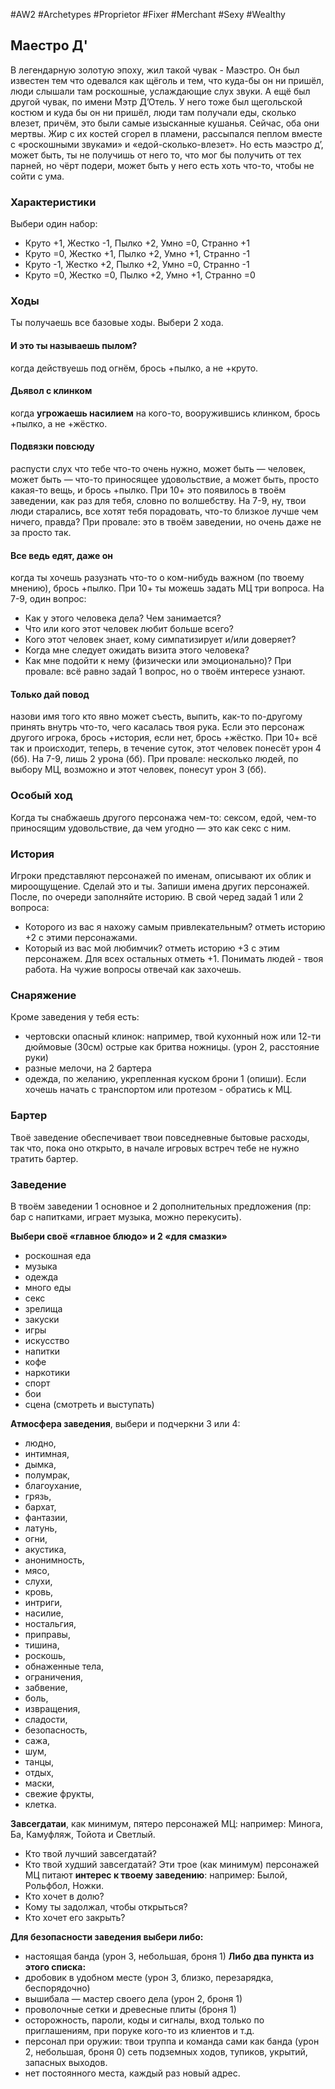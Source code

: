 #AW2  #Archetypes #Proprietor #Fixer #Merchant #Sexy #Wealthy 

## Маестро Д'

В легендарную золотую эпоху, жил такой чувак - Маэстро. Он был известен тем что одевался как щёголь и тем, что куда-бы он ни пришёл, люди слышали там роскошные, услаждающие слух звуки. А ещё был другой чувак, по имени Мэтр Д’Отель. У него тоже был щегольской костюм и куда бы он ни пришёл, люди там получали еды, сколько влезет, причём, это были самые изысканные кушанья. 
Сейчас, оба они мертвы. Жир с их костей сгорел в пламени, рассыпался пеплом вместе с «роскошными звуками» и «едой-сколько-влезет». Но есть маэстро д’, может быть, ты не получишь от него то, что мог бы получить от тех парней, но чёрт подери, может быть у него есть хоть что-то, чтобы не сойти с ума.

### Характеристики 
Выбери один набор: 
- Круто +1, Жестко -1, Пылко +2, Умно =0, Странно +1 
- Круто =0, Жестко +1, Пылко +2, Умно +1, Странно -1 
- Круто -1, Жестко +2, Пылко +2, Умно =0, Странно -1 
- Круто =0, Жестко =0, Пылко +2, Умно +1, Странно =0

### Ходы
Ты получаешь все базовые ходы. Выбери 2 хода.

#### И это ты называешь пылом?
когда действуешь под огнём, брось +пылко, а не +круто. 

#### Дьявол с клинком
когда **угрожаешь насилием** на кого-то, вооружившись клинком, брось +пылко, а не +жёстко. 

#### Подвязки повсюду
распусти слух что тебе что-то очень нужно, может быть — человек, может быть — что-то приносящее удовольствие, а может быть, просто какая-то вещь, и брось +пылко. При 10+ это появилось в твоём заведении, как раз для тебя, словно по волшебству. На 7-9, ну, твои люди старались, все хотят тебя порадовать, что-то близкое лучше чем ничего, правда? При провале: это в твоём заведении, но очень даже не за просто так. 

#### Все ведь едят, даже он
когда ты хочешь разузнать что-то о ком-нибудь важном (по твоему мнению), брось +пылко. При 10+ ты можешь задать МЦ три вопроса. На 7-9, один вопрос: 
- Как у этого человека дела? Чем занимается? 
- Что или кого этот человек любит больше всего? 
- Кого этот человек знает, кому симпатизирует и/или доверяет? 
- Когда мне следует ожидать визита этого человека? 
- Как мне подойти к нему (физически или эмоционально)? 
При провале: всё равно задай 1 вопрос, но о твоём интересе узнают. 

#### Только дай повод
назови имя того кто явно может съесть, выпить, как-то по-другому принять внутрь что-то, чего касалась твоя рука. Если это персонаж другого игрока, брось +история, если нет, брось +жёстко. При 10+ всё так и происходит, теперь, в течение суток, этот человек понесёт урон 4 (бб). На 7-9, лишь 2 урона (бб). 
При провале: несколько людей, по выбору МЦ, возможно и этот человек, понесут урон 3 (бб).

### Особый ход
Когда ты снабжаешь другого персонажа чем-то: сексом, едой, чем-то приносящим удовольствие, да чем угодно — это как секс с ним.

### История
Игроки представляют персонажей по именам, описывают их облик и мироощущение. Сделай это и ты. Запиши имена других персонажей. После, по очереди заполняйте историю. В свой черед задай 1 или 2 вопроса: 
- Которого из вас я нахожу самым привлекательным? отметь историю +2 с этими персонажами. 
- Который из вас мой любимчик? отметь историю +3 с этим персонажем. 
Для всех остальных отметь +1. Понимать людей - твоя работа. 
На чужие вопросы отвечай как захочешь. 

### Снаряжение 
Кроме заведения у тебя есть: 
- чертовски опасный клинок: например, твой кухонный нож или 12-ти дюймовые (30см) острые как бритва ножницы. (урон 2, расстояние руки) 
- разные мелочи, на 2 бартера 
- одежда, по желанию, укрепленная куском брони 1 (опиши). 
Если хочешь начать с транспортом или протезом - обратись к МЦ.

### Бартер
Твоё заведение обеспечивает твои повседневные бытовые расходы, так что, пока оно открыто, в начале игровых встреч тебе не нужно тратить бартер.

### Заведение
В твоём заведении 1 основное и 2 дополнительных предложения (пр: бар с напитками, играет музыка, можно перекусить). 

**Выбери своё «главное блюдо» и 2 «для смазки»**
- роскошная еда 
- музыка
- одежда 
- много еды 
- секс
- зрелища 
- закуски
- игры
- искусство
- напитки
- кофе
- наркотики
- спорт
- бои 
- сцена (смотреть и выступать)

**Атмосфера заведения**, выбери и подчеркни 3 или 4: 
- людно,
- интимная,
- дымка, 
- полумрак,
- благоухание,
- грязь, 
- бархат,
- фантазии,
- латунь,
- огни,
- акустика,
- анонимность,
- мясо,
- слухи,
- кровь,
- интриги,
- насилие,
- ностальгия,
- приправы,
- тишина,
- роскошь,
- обнаженные тела,
- ограничения,
- забвение,
- боль,
- извращения,
- сладости,
- безопасность,
- сажа,
- шум,
- танцы,
- отдых,
- маски,
- свежие фрукты,
- клетка. 

**Завсегдатаи**, как минимум, пятеро персонажей МЦ: например: Минога, Ба, Камуфляж, Тойота и Светлый. 
- Кто твой лучший завсегдатай? 
- Кто твой худший завсегдатай?
Эти трое (как минимум) персонажей МЦ питают **интерес к твоему заведению**: например: Былой, Рольфбол, Ножки. 
- Кто хочет в долю? 
- Кому ты задолжал, чтобы открыться? 
- Кто хочет его закрыть? 

**Для безопасности заведения выбери либо:**
- настоящая банда (урон 3, небольшая, броня 1)
**Либо два пункта из этого списка:**
- дробовик в удобном месте (урон 3, близко, перезарядка, беспорядочно)
- вышибала — мастер своего дела (урон 2, броня 1)
- проволочные сетки и древесные плиты (броня 1)
- осторожность, пароли, коды и сигналы, вход только по приглашениям, при поруке кого-то из клиентов и т.д. 
- персонал при оружии: твои труппа и команда сами как банда (урон 2, небольшая, броня 0) сеть подземных ходов, тупиков, укрытий, запасных выходов. 
- нет постоянного места, каждый раз новый адрес.